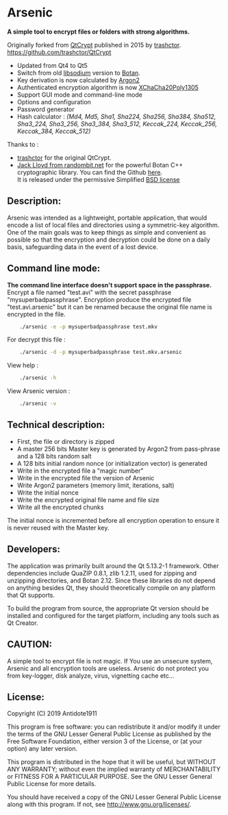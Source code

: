 # Arsenic
**A simple tool to encrypt files or folders with strong algorithms.**

Originally forked from [QtCrypt](https://github.com/trashctor/QtCrypt) published in 2015 by [trashctor](https://github.com/trashctor).<br>
https://github.com/trashctor/QtCrypt<br>

- Updated from Qt4 to Qt5
- Switch from old [libsodium](https://github.com/jedisct1/libsodium "Strong cryptographic library") version to [Botan](https://botan.randombit.net/ "Strong cryptographic library").
- Key derivation is now calculated by [Argon2](https://en.wikipedia.org/wiki/Argon2)
- Authenticated encryption algorithm is now [XChaCha20Poly1305](https://botan.randombit.net/handbook/api_ref/cipher_modes.html#chacha20poly1305)
- Support GUI mode and command-line mode
- Options and configuration
- Password generator
- Hash calculator :
<em>(Md4, Md5, Sha1, Sha224, Sha256, Sha384, Sha512, Sha3_224, Sha3_256, Sha3_384, Sha3_512, Keccak_224, Keccak_256, Keccak_384, Keccak_512)</em>

Thanks to :
- [trashctor](https://github.com/trashctor) for the original QtCrypt.
- [Jack Lloyd from randombit.net](https://botan.randombit.net) for the powerful Botan C++ cryptographic library. You can find the Github [here](https://github.com/randombit/botan).<br>
It is released under the permissive Simplified [BSD license](https://botan.randombit.net/license.txt)

## Description: ##
Arsenic was intended as a lightweight, portable application, that would encode a list of local files and directories using a symmetric-key algorithm. One of the main goals was to keep things as simple and convenient as possible so that the encryption and decryption could be done on a daily basis, safeguarding data in the event of a lost device.

## Command line mode: ##
**The command line interface doesn't support space in the passphrase.**
Encrypt a file named "test.avi" with the secret passphrase "mysuperbadpassphrase". Encryption produce the encrypted file "test.avi.arsenic" but it can be renamed because the original file name is encrypted in the file.

```bash
    ./arsenic -e -p mysuperbadpassphrase test.mkv
```

  For decrypt this file :
```bash
    ./arsenic -d -p mysuperbadpassphrase test.mkv.arsenic    
```
View help :
```bash
    ./arsenic -h    
```
View Arsenic version :
```bash
    ./arsenic -v    
```


## Technical description: ##
- First, the file or directory is zipped
- A master 256 bits Master key is generated by Argon2 from pass-phrase and a 128 bits random salt
- A 128 bits initial random nonce (or initialization vector) is generated
- Write in the encrypted file a "magic number"
- Write in the encrypted file the version of Arsenic
- Write Argon2 parameters (memory limit, iterations, salt)
- Write the initial nonce
- Write the encrypted original file name and file size
- Write all the encrypted chunks

The initial nonce is incremented before all encryption operation to ensure it is never reused with the Master key.

## Developers: ##
The application was primarily built around the Qt 5.13.2-1 framework. Other dependencies include QuaZIP 0.8.1, zlib 1.2.11, used for zipping and unzipping directories, and Botan 2.12. Since these libraries do not depend on anything besides Qt, they should theoretically compile on any platform that Qt supports.

To build the program from source, the appropriate Qt version should be installed and configured for the target platform, including any tools such as Qt Creator.

## CAUTION: ##
A simple tool to encrypt file is not magic. If You use an unsecure system, Arsenic and all encryption tools are useless. Arsenic do not protect you from key-logger, disk analyze, virus, vignetting cache etc...

## License: ##
Copyright (C) 2019 Antidote1911

This program is free software: you can redistribute it and/or modify
it under the terms of the GNU Lesser General Public License as published
by the Free Software Foundation, either version 3 of the License, or
(at your option) any later version.

This program is distributed in the hope that it will be useful,
but WITHOUT ANY WARRANTY; without even the implied warranty of
MERCHANTABILITY or FITNESS FOR A PARTICULAR PURPOSE.  See the
GNU Lesser General Public License for more details.

You should have received a copy of the GNU Lesser General Public License
along with this program.  If not, see <http://www.gnu.org/licenses/>.
